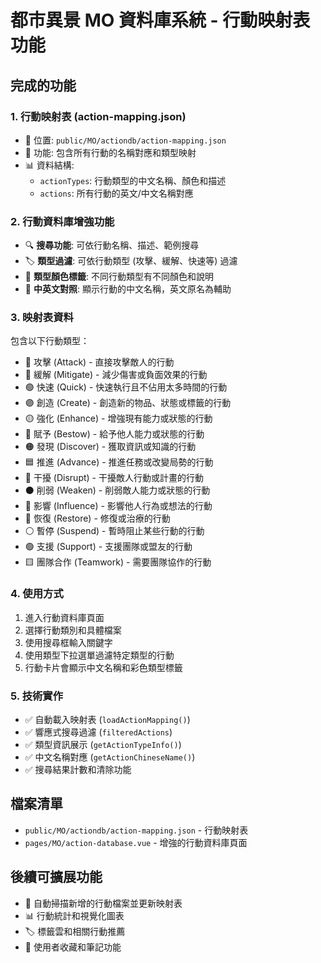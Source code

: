 # 都市異景 MO 資料庫系統 - 行動映射表功能

## 完成的功能

### 1. 行動映射表 (action-mapping.json)
- 📁 位置: `public/MO/actiondb/action-mapping.json`
- 🎯 功能: 包含所有行動的名稱對應和類型映射
- 📊 資料結構:
  - `actionTypes`: 行動類型的中文名稱、顏色和描述
  - `actions`: 所有行動的英文/中文名稱對應

### 2. 行動資料庫增強功能
- 🔍 **搜尋功能**: 可依行動名稱、描述、範例搜尋
- 🏷️ **類型過濾**: 可依行動類型 (攻擊、緩解、快速等) 過濾
- 🌈 **類型顏色標籤**: 不同行動類型有不同顏色和說明
- 📝 **中英文對照**: 顯示行動的中文名稱，英文原名為輔助

### 3. 映射表資料
包含以下行動類型：
- 🔴 攻擊 (Attack) - 直接攻擊敵人的行動
- 🔵 緩解 (Mitigate) - 減少傷害或負面效果的行動  
- 🟢 快速 (Quick) - 快速執行且不佔用太多時間的行動
- 🟣 創造 (Create) - 創造新的物品、狀態或標籤的行動
- 🟡 強化 (Enhance) - 增強現有能力或狀態的行動
- 🔄 賦予 (Bestow) - 給予他人能力或狀態的行動
- 🟠 發現 (Discover) - 獲取資訊或知識的行動
- 🟦 推進 (Advance) - 推進任務或改變局勢的行動
- 🩷 干擾 (Disrupt) - 干擾敵人行動或計畫的行動
- ⚫ 削弱 (Weaken) - 削弱敵人能力或狀態的行動
- 🔷 影響 (Influence) - 影響他人行為或想法的行動
- 💚 恢復 (Restore) - 修復或治療的行動
- ⚪ 暫停 (Suspend) - 暫時阻止某些行動的行動
- 🟢 支援 (Support) - 支援團隊或盟友的行動
- 🟨 團隊合作 (Teamwork) - 需要團隊協作的行動

### 4. 使用方式
1. 進入行動資料庫頁面
2. 選擇行動類別和具體檔案
3. 使用搜尋框輸入關鍵字
4. 使用類型下拉選單過濾特定類型的行動
5. 行動卡片會顯示中文名稱和彩色類型標籤

### 5. 技術實作
- ✅ 自動載入映射表 (`loadActionMapping()`)
- ✅ 響應式搜尋過濾 (`filteredActions`)
- ✅ 類型資訊展示 (`getActionTypeInfo()`)
- ✅ 中文名稱對應 (`getActionChineseName()`)
- ✅ 搜尋結果計數和清除功能

## 檔案清單
- `public/MO/actiondb/action-mapping.json` - 行動映射表
- `pages/MO/action-database.vue` - 增強的行動資料庫頁面

## 後續可擴展功能
- 🔄 自動掃描新增的行動檔案並更新映射表
- 📊 行動統計和視覺化圖表
- 🏷️ 標籤雲和相關行動推薦
- 💾 使用者收藏和筆記功能

